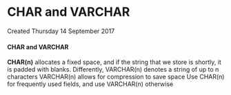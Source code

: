# CHAR and VARCHAR
Created Thursday 14 September 2017

#### CHAR and VARCHAR
**CHAR(n)** allocates a fixed space, and if the string that we store is shortly, it is padded with blanks.
Differently, VARCHAR(n) denotes a string of up to n characters
VARCHAR(n) allows for compression to save space
Use CHAR(n) for frequently used fields, and use VARCHAR(n) otherwise

